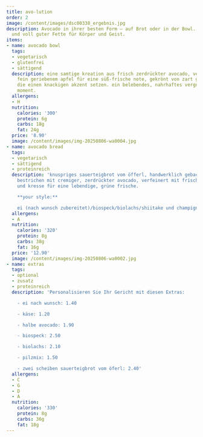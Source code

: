 ```yaml
---
title: avo-lution
order: 2
image: /content/images/dsc00338_ergebnis.jpg
description: Avocado in ihrer besten Form – auf Brot oder in der Bowl. Frisch, cremig
  und voll guter Fette für Körper und Geist.
items:
- name: avocado bowl
  tags:
  - vegetarisch
  - glutenfrei
  - sättigend
  description: eine samtige kreation aus frisch zerdrückter avocado, veredelt mit
    fein geriebenem apfel für eine süß-frische note, gekrönt von zart gerösteten mandeln,
    die einen knackigen akzent setzen. ein belebendes, nahrhaftes vergnügen für jeden
    moment.
  allergens:
  - H
  nutrition:
    calories: '300'
    protein: 6g
    carbs: 18g
    fat: 24g
  price: '8.90'
  image: /content/images/img-20250806-wa0004.jpg
- name: avocado bread
  tags:
  - vegetarisch
  - sättigend
  - proteinreich
  description: 'knuspriges sauerteigbrot vom öfferl, handwerklich gebacken, großzügig
    bestrichen mit cremiger, zerdrückter avocado, verfeinert mit frischen sprossen
    und kresse für eine lebendige, grüne frische.

    **your style:**

    ei (nach wunsch zubereitet)/biospeck/biolachs/shiitake und champignons pilze'
  allergens:
  - A
  nutrition:
    calories: '320'
    protein: 8g
    carbs: 38g
    fat: 16g
  price: '12.90'
  image: /content/images/img-20250806-wa0002.jpg
- name: extras
  tags:
  - optional
  - zusatz
  - proteinreich
  description: 'Personalisieren Sie Ihr Gericht mit diesen Extras:

    - ei nach wunsch: 1.40

    - käse: 1.20

    - halbe avocado: 1.90

    - biospeck: 2.50

    - biolachs: 2.10

    - pilzmix: 1.50

    - zwei scheiben sauerteigbrot vom öferl: 2.40'
  allergens:
  - C
  - G
  - D
  - A
  nutrition:
    calories: '330'
    protein: 8g
    carbs: 36g
    fat: 18g
---
```

